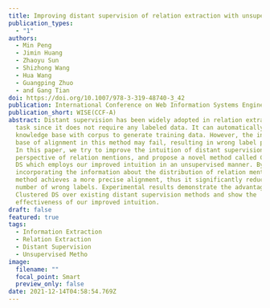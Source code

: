 ```yaml
---
title: Improving distant supervision of relation extraction with unsupervised methods
publication_types:
  - "1"
authors:
  - Min Peng
  - Jimin Huang
  - Zhaoyu Sun
  - Shizhong Wang
  - Hua Wang
  - Guangping Zhuo
  - and Gang Tian
doi: https://doi.org/10.1007/978-3-319-48740-3_42
publication: International Conference on Web Information Systems Engineering
publication_short: WISE(CCF-A)
abstract: Distant supervision has been widely adopted in relation extraction
  task since it does not require any labeled data. It can automatically align
  knowledge base with corpus to generate training data. However, the intuition
  base of alignment in this method may fail, resulting in wrong label problem.
  In this paper, we try to improve the intuition of distant supervision from the
  perspective of relation mentions, and propose a novel method called Clustered
  DS which employs our improved intuition in an unsupervised manner. By
  incorporating the information about the distribution of relation mentions, our
  method achieves a more precise alignment, thus it significantly reduces the
  number of wrong labels. Experimental results demonstrate the advantage of
  Clustered DS over existing distant supervision methods and show the
  effectiveness of our improved intuition.
draft: false
featured: true
tags:
  - Information Extraction
  - Relation Extraction
  - Distant Supervision
  - Unsupervised Metho
image:
  filename: ""
  focal_point: Smart
  preview_only: false
date: 2021-12-14T04:58:54.769Z
---
```

